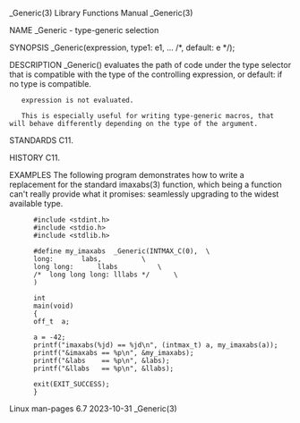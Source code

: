_Generic(3)							   Library Functions Manual							   _Generic(3)

NAME
       _Generic - type-generic selection

SYNOPSIS
       _Generic(expression, type1: e1, ... /*, default: e */);

DESCRIPTION
       _Generic() evaluates the path of code under the type selector that is compatible with the type of the controlling expression, or default: if no type is
       compatible.

       expression is not evaluated.

       This is especially useful for writing type-generic macros, that will behave differently depending on the type of the argument.

STANDARDS
       C11.

HISTORY
       C11.

EXAMPLES
       The following program demonstrates how to write a replacement for the standard imaxabs(3) function, which being a function can't really provide what it
       promises: seamlessly upgrading to the widest available type.

	      #include <stdint.h>
	      #include <stdio.h>
	      #include <stdlib.h>

	      #define my_imaxabs  _Generic(INTMAX_C(0),	 \
		  long:		  labs,			 \
		  long long:	  llabs			 \
	      /*  long long long: lllabs */		 \
	      )

	      int
	      main(void)
	      {
		  off_t	 a;

		  a = -42;
		  printf("imaxabs(%jd) == %jd\n", (intmax_t) a, my_imaxabs(a));
		  printf("&imaxabs == %p\n", &my_imaxabs);
		  printf("&labs	   == %p\n", &labs);
		  printf("&llabs   == %p\n", &llabs);

		  exit(EXIT_SUCCESS);
	      }

Linux man-pages 6.7							  2023-10-31								   _Generic(3)
